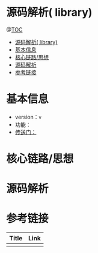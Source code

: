 # 源码解析( library)

@[TOC](文章目录)

<!-- TOC -->

- [源码解析( library)](#源码解析-library)
- [基本信息](#基本信息)
- [核心链路/思想](#核心链路思想)
- [源码解析](#源码解析)
- [参考链接](#参考链接)

<!-- /TOC -->

# 基本信息

- version：`v`
- 功能：
- [传送门：]()

# 核心链路/思想

# 源码解析

# 参考链接

| Title | Link |
| ----- | ---- |
|       | []() |

